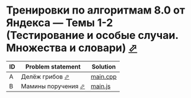 # Тренировки по алгоритмам 8.0 от Яндекса — Темы 1-2 (Тестирование и особые случаи. Множества и словари) [⬀](https://contest.yandex.ru/contest/80939/enter/)


| ID | Problem statement                                                         | Solution               |
|----|---------------------------------------------------------------------------|------------------------|
| A  | Делёж грибов [⬀](https://contest.yandex.ru/contest/80939/problems/A/)     | [main.cpp](A/main.cpp) |
| B  | Мамины поручения [⬀](https://contest.yandex.ru/contest/80939/problems/B/) | [main.js](B/main.js)   |

